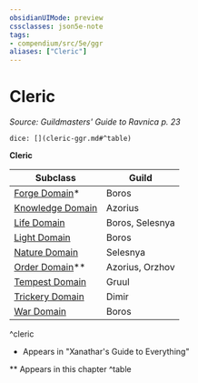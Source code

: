 ```yaml
---
obsidianUIMode: preview
cssclasses: json5e-note
tags:
- compendium/src/5e/ggr
aliases: ["Cleric"]
---
```

# Cleric
*Source: Guildmasters' Guide to Ravnica p. 23* 

`dice: [](cleric-ggr.md#^table)`

**Cleric**

| Subclass | Guild |
|----------|-------|
| [Forge Domain](/3-Mechanics/CLI/classes/cleric-forge-domain-xge.md)* | Boros |
| [Knowledge Domain](/3-Mechanics/CLI/classes/cleric-knowledge-domain.md) | Azorius |
| [Life Domain](/3-Mechanics/CLI/classes/cleric-life-domain.md) | Boros, Selesnya |
| [Light Domain](/3-Mechanics/CLI/classes/cleric-light-domain.md) | Boros |
| [Nature Domain](/3-Mechanics/CLI/classes/cleric-nature-domain.md) | Selesnya |
| [Order Domain](/3-Mechanics/CLI/classes/cleric-order-domain-tce.md)** | Azorius, Orzhov |
| [Tempest Domain](/3-Mechanics/CLI/classes/cleric-tempest-domain.md) | Gruul |
| [Trickery Domain](/3-Mechanics/CLI/classes/cleric-trickery-domain.md) | Dimir |
| [War Domain](/3-Mechanics/CLI/classes/cleric-war-domain.md) | Boros |
^cleric

* Appears in "Xanathar's Guide to Everything"

** Appears in this chapter
^table